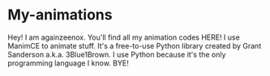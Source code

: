 # My-animations
Hey!
I am againzeenox.
You'll find all my animation codes HERE!
I use ManimCE to animate stuff.
It's a free-to-use Python library created by Grant Sanderson a.k.a. 3Blue1Brown.
I use Python because it's the only programming language I know. 
BYE!
